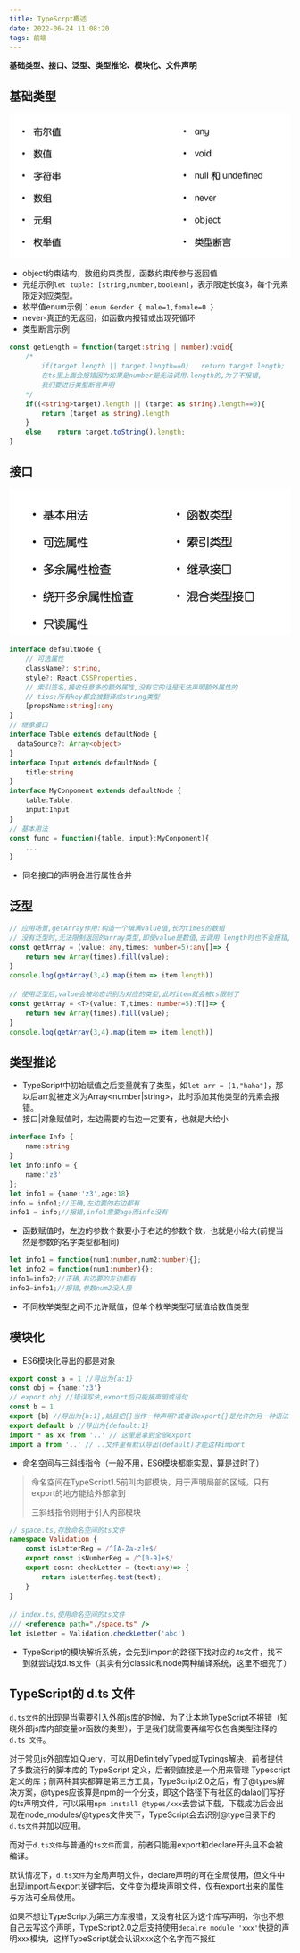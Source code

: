 ```yaml
---
title: TypeScrpt概述
date: 2022-06-24 11:08:20
tags: 前端
---
```


**基础类型、接口、泛型、类型推论、模块化、文件声明**

<!--more-->

## 基础类型

![image-20220622152107054](./TypeScript概述/基本类型.png)

- object约束结构，数组约束类型，函数约束传参与返回值
- 元组示例`let tuple: [string,number,boolean]`，表示限定长度3，每个元素限定对应类型。
- 枚举值enum示例：`enum Gender { male=1,female=0 }`
-  never-真正的无返回，如函数内报错或出现死循环
- 类型断言示例

```typescript
const getLength = function(target:string | number):void{
    /*
    	if(target.length || target.length==0)	return target.length;
    	在ts里上面会报错因为如果是number是无法调用.length的,为了不报错,
        我们要进行类型断言声明
    */
    if((<string>target).length || (target as string).length==0){
        return (target as string).length
    }
    else	return target.toString().length;
}
```

## 接口

![image-20220623140849186](./TypeScript概述/接口.png)

```typescript
interface defaultNode {
    // 可选属性
	className?: string,
    style?: React.CSSProperties,
    // 索引签名,接收任意多的额外属性,没有它的话是无法声明额外属性的
    // tips:所有key都会被翻译成string类型
    [propsName:string]:any
}
// 继承接口
interface Table extends defaultNode {
  dataSource?: Array<object>
}
interface Input extends defaultNode {
    title:string
}
interface MyConpoment extends defaultNode {
    table:Table,
    input:Input
}
// 基本用法
const func = function({table, input}:MyConpoment){
    ...
}
```

- 同名接口的声明会进行属性合并

## 泛型

```typescript
// 应用场景,getArray作用:构造一个填满value值,长为times的数组
// 没有泛型时,无法限制返回的array类型,即使value是数值,去调用.length时也不会报错,因为ts不限制any,但同时你又希望value可以是任意类型
const getArray = (value: any,times: number=5):any[]=> {
    return new Array(times).fill(value);
}
console.log(getArray(3,4).map(item => item.length))

// 使用泛型后,value会被动态识别为对应的类型,此时item就会被ts限制了
const getArray = <T>(value: T,times: number=5):T[]=> {
    return new Array(times).fill(value);
}
console.log(getArray(3,4).map(item => item.length))
```

## 类型推论

- TypeScript中初始赋值之后变量就有了类型，如`let arr = [1,"haha"]`，那以后arr就被定义为Array<number|string>，此时添加其他类型的元素会报错。
- 接口|对象赋值时，左边需要的右边一定要有，也就是大给小

```typescript
interface Info {
    name:string
}
let info:Info = {
    name:'z3'
};
let info1 = {name:'z3',age:18}
info = info1;//正确,左边要的右边都有
info1 = info;//报错,info1需要age而info没有
```

- 函数赋值时，左边的参数个数要小于右边的参数个数，也就是小给大(前提当然是参数的名字类型都相同)

```typescript
let info1 = function(num1:number,num2:number){};
let info2 = function(num1:number){};
info1=info2;//正确,右边要的左边都有
info2=info1;//报错,参数num2没人接
```

- 不同枚举类型之间不允许赋值，但单个枚举类型可赋值给数值类型

## 模块化

- ES6模块化导出的都是对象

```typescript
export const a = 1 //导出为{a:1}
const obj = {name:'z3'}
// export obj //错误写法,export后只能接声明或语句
const b = 1
export {b} //导出为{b:1},姑且把{}当作一种声明?或者说export{}是允许的另一种语法
export default b //导出为{default:1}
import * as xx from '..' // 这里是拿到全部export
import a from '..' // ..文件里有默认导出(default)才能这样import
```

- 命名空间与三斜线指令（一般不用，ES6模块都能实现，算是过时了）

> 命名空间在TypeScript1.5前叫内部模块，用于声明局部的区域，只有export的地方能给外部拿到
>
> 三斜线指令则用于引入内部模块

```typescript
// space.ts,存放命名空间的ts文件
namespace Validation {
    const isLetterReg = /^[A-Za-z]+$/
    export const isNumberReg = /^[0-9]+$/
    export cosnt checkLetter = (text:any)=> {
        return isLetterReg.test(text);
    }
}
    
// index.ts,使用命名空间的ts文件
/// <reference path="./space.ts" />
let isLetter = Validation.checkLetter('abc');
```

- TypeScript的模块解析系统，会先到import的路径下找对应的.ts文件，找不到就尝试找d.ts文件（其实有分classic和node两种编译系统，这里不细究了）

## TypeScript的 d.ts 文件

`d.ts文件`的出现是当需要引入外部js库的时候，为了让本地TypeScript不报错（知晓外部js库内部变量or函数的类型），于是我们就需要再编写仅包含类型注释的 `d.ts 文件`。

对于常见js外部库如jQuery，可以用DefinitelyTyped或Typings解决，前者提供了多数流行的脚本库的 TypeScript 定义，后者则直接是一个用来管理 Typescript 定义的库；前两种其实都算是第三方工具，TypeScript2.0之后，有了@types解决方案，@types应该算是npm的一个分支，即这个路径下有社区的dalao们写好的ts声明文件，可以采用`npm install @types/xxx`去尝试下载，下载成功后会出现在node_modules/@types文件夹下，TypeScript会去识别@type目录下的 `d.ts文件`并加以应用。

而对于`d.ts文件`与普通的`ts文件`而言，前者只能用export和declare开头且不会被编译。

默认情况下，`d.ts文件`为全局声明文件，declare声明的可在全局使用，但文件中出现import与export关键字后，文件变为模块声明文件，仅有export出来的属性与方法可全局使用。

如果不想让TypeScript为第三方库报错，又没有社区为这个库写声明，你也不想自己去写这个声明，TypeScript2.0之后支持使用`decalre module 'xxx'`快捷的声明xxx模块，这样TypeScript就会认识xxx这个名字而不报红

